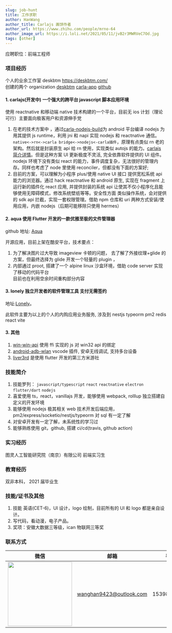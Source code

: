 ```yaml
---
slug: job-hunt
title: 工作求职
author: HanWang
author_title: Carlajs 画饼作者
author_url: https://www.zhihu.com/people/mrno-64
author_image_url: https://i.loli.net/2021/05/11/jvB2r3MWRVeC7Od.jpg
tags: [other]
---
```


应聘职位：前端工程师

### 项目经历

个人的业余工作室 deskbtm https://deskbtm.com/<br />
创建的两个 organization [deskbtm](https://github.com/deskbtm) [carla-app](https://github.com/carla-app)
[github](https://github.com/sewerganger)

#### 1. carlajs(开发中) 一个强大的跨平台 javascript 脚本应用环境

使用 reactnative 和移动端 native 技术构建的一个平台，目前无 ios 计划（理论可行）主要面向极客用户和资源伸手党<br />

1. 在老的技术方案中 ，通过[carla-nodejs-build](https://github.com/carla-app/carla-nodejs-build)为 android 平台编译 nodejs
   为用其提供 js runtime，利用 jni 和 napi 实现 nodejs 和 reactnative 通信。`native<->rn<->carla bridge<->nodejs<-carla插件`，原理有点类似 rn 老的架构。然后就是封装原生 api 给 rn 使用，实现类似 autojs 的能力。[carlajs 简介详情](https://carlajs.deskbtm.com/more/join-me)。但是这种方案 UI 更新极度不灵活, 完全依靠软件提供的 UI 组件。nodejs 环境下没有类似 react 的能力，事件调度复杂，无法很好的管理内存。同样也考虑了 node 里使用 reconciler，但都没有下面的方案好;
2. 目前的方案，可以理解为小程序 plus/使用 native UI 接口 提供宽松系统 api 能力的浏览器。通过 hack reactnative 和 android 原生, 实现在 fragment 上运行新的插件化 react 应用, 并提供封装的系统 api 让使其不仅小程序化且能够使用无障碍模式，修改系统壁纸等等。安全性方面 类似操作系统，会对提供的 sdk api 拦截，实现一套权限管理。借助 npm 仓库和 uri 两种方式安装/使用应用，内嵌 nodejs（后期可能移除只使用 hermes）

#### 2. aqua 使用 Flutter 开发的一款优雅至极的文件管理器

github 地址: [Aqua](https://github.com/deskbtm/aqua)

开源应用，目前上架在酷安平台，技术要点：

1. 为了解决图片过大导致 imageview 卡顿的问题，
   去了解了外接纹理+glide 的方案，但最终选择为 glide 开发一个轻量的 plugin ，
2. 内部通过 proot, 搭建了一个 alpine linux 沙盒环境，借助 code server 实现了移动的代码平台<br/>
   目前也在利用空余时间重构部分内容

#### 3. lonely 独立开发者的软件管理工具 支付无需签约

地址:[Lonely](https://carlajs.deskbtm.com/more/lonely-mgmt/start)。

此软件主要为以上的个人的内购应用业务服务, 涉及到 nestjs typeorm pm2 redis react vite

#### 3. 其他

1.  [win-win-api](https://github.com/sewerganger/win-win-api) 使用 ffi 实现的 js 对 win32 api 的绑定
2.  [android-adb-wlan](https://github.com/sewerganger/android-adb-wlan) vscode 插件, 安卓无线调试, 支持多台设备
3.  [liver3rd](https://github.com/sewerganger/liver3rd) 是使用 flutter 开发的第三方米游社

### 技能简介

1. 技能罗列：
   `javascript/typescript` `react` `reactnative` `electron` `flutter/dart` `nodejs`
2. 喜爱使用 ts，react，vanillajs 开发，能够使用 webpack, rolllup 独立搭建自定义的开发环境
3. 能够使用 nodejs 极其相关 web 技术开发后端应用，pm2/express/socketio/nestjs/typeorm 对 sql 有一定了解
4. 对安卓开发有一定了解，未系统性的学习过
5. 能够熟练使用 git，github, 搭建 ci/cd(travis, github action)

### 实习经历

图灵人工智能研究院（南京）有限公司
前端实习生

### 教育经历

双非本科， 2021 届毕业生

### 技能/证书及其他

1. 技能 英语(CET-6)，UI 设计，logo 绘制，目前所有的 UI 和 logo 都是亲自设计。
2. 写代码，看动漫，电子产品。
3. 奖项：安徽大数据三等级，ican 物联网三等奖

### 联系方式

| 微信                                         | 邮箱                    | 手机        |
| -------------------------------------------- | ----------------------- | ----------- |
| <img src="/img/wechat_qr.jpg" width="200" /> | wanghan9423@outlook.com | 15398207602 |
